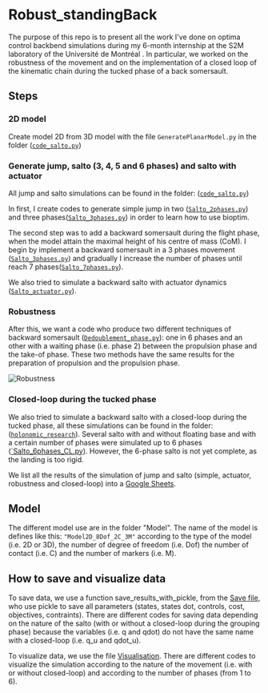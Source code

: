 # Robust_standingBack
The purpose of this repo is to present all the work I've done on optima control backbend simulations during 
my 6-month internship at the S2M laboratory of the Université de Montréal . 
In particular, we worked on the robustness of the movement and on the implementation of a closed loop 
of the kinematic chain during the tucked phase of a back somersault.

## Steps
### 2D model
Create model 2D from 3D model with the file `GeneratePlanarModel.py` in the folder ([`code_salto.py`](https://github.com/AnaisFarr/Robust_standingBack/blob/main/code_salto))

### Generate jump, salto (3, 4, 5 and 6 phases) and salto with actuator
All jump and salto simulations can be found in the folder: ([`code_salto.py`](https://github.com/AnaisFarr/Robust_standingBack/blob/main/code_salto))

In first, I create codes to generate simple jump in two ([`Salto_2phases.py`](https://github.com/AnaisFarr/Robust_standingBack/blob/main/code_salto/Jump_2phases.py)) and 
three phases([`Salto_3phases.py`](https://github.com/AnaisFarr/Robust_standingBack/blob/main/code_salto/Jump_3phases.py)) in order to learn how to use bioptim.

The second step was to add a backward somersault during the flight phase, when the model attain the maximal height of 
his centre of mass (CoM). I begin by implement a backward somersault in a 3 phases movement ([`Salto_3phases.py`](https://github.com/AnaisFarr/Robust_standingBack/blob/main/code_salto/Salto_3phases.py)) 
and gradually I increase the number of phases until reach 7 phases([`Salto_7phases.py`](https://github.com/AnaisFarr/Robust_standingBack/blob/main/code_salto/Salto_7phases.py)).

We also tried to simulate a backward salto with actuator dynamics ([`Salto_actuator.py`](https://github.com/AnaisFarr/Robust_standingBack/blob/main/code_salto/Salto_actuator.py)).

### Robustness
After this, we want a code who produce two different techniques of backward somersault ([`Dedoublement_phase.py`](https://github.com/AnaisFarr/Robust_standingBack/blob/main/code_salto/Dedoublement_phase.py)): 
one in 6 phases and an other with a waiting phase (i.e. phase 2) between the propulsion phase and the take-of phase.
These two methods have the same results for the preparation of propulsion and the propulsion phase.

![Robustness](docs/Dedoublement_phase.png "Method for inducing robustness")

### Closed-loop during the tucked phase
We also tried to simulate a backward salto with a closed-loop during the tucked phase, 
all these simulations can be found in the folder: ([`holonomic_research`](https://github.com/AnaisFarr/Robust_standingBack/tree/ocp1/holonomic_research)). 
Several salto with and without floating base and with a certain number of phases were simulated up to 6 phases
([`Salto_6phases_CL.py](https://github.com/AnaisFarr/Robust_standingBack/blob/ocp1/holonomic_research/Salto_6phases_CL.py)). 
However, the 6-phase salto is not yet complete, as the landing is too rigid.

We list all the results of the simulation of jump and salto (simple, actuator, robustness and closed-loop) into a [Google Sheets](
https://docs.google.com/spreadsheets/d/1Zcdg7ftSXRW_HKXzb-tU153mgNU3cz4pQy1RCIJ5Snk/edit?usp=sharing).

## Model
The different model use are in the folder "Model". 
The name of the model is defines like this: `"Model2D_8Dof_2C_3M"` according to the type of the model (i.e. 2D or 3D), the number of degree of freedom (i.e. Dof) 
the number of contact (i.e. C) and the number of markers (i.e. M).

## How to save and visualize data

To save data, we use a function save_results_with_pickle, from the [Save file](https://github.com/AnaisFarr/Robust_standingBack/blob/main/code_salto/Save.py), who use pickle to save all parameters (states, states dot, controls, cost, objectives, contraints).
There are different codes for saving data depending on the nature of the salto (with or without a closed-loop during the grouping phase) 
because the variables (i.e. q and qdot) do not have the same name with a closed-loop (i.e. q_u and qdot_u).

To visualize data, we use the file [Visualisation](https://github.com/AnaisFarr/Robust_standingBack/blob/main/code_salto/visualisation.py).
There are different codes to visualize the simulation according to the nature of the movement (i.e. with or without closed-loop) 
and according to the number of phases (from 1 to 6).
